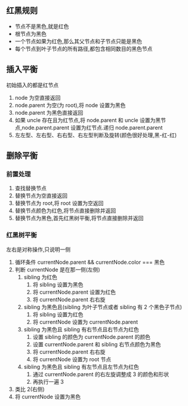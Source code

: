 ## 红黑规则

- 节点不是黑色,就是红色
- 根节点为黑色
- 一个节点如果为红色,那么其父节点和子节点只能是黑色
- 每个节点到叶子节点的所有路径,都包含相同数目的黑色节点

## 插入平衡

初始插入的都是红节点

1. node 为空直接返回
2. node.parent 为空(为 root),将 node 设置为黑色
3. node.parent 为黑色直接返回
4. 如果 uncle 存在且为红节点,将 node.parent 和 uncle 设置为黑节点,node.parent.parent 设置为红节点.递归 node.parent.parent
5. 左左型、左右型、右右型、右左型判断及旋转(颜色很好处理,黑-红-红)

## 删除平衡

### 前置处理

1. 查找替换节点
2. 替换节点为空直接返回
3. 替换节点为 root,将 root 设置为空返回
4. 替换节点颜色为红色,将节点直接删除并返回
5. 替换节点为黑色,首先红黑树平衡,将节点直接删除并返回

### 红黑树平衡

左右是对称操作,只说明一侧

1. 循环条件 currentNode.parent && currentNode.color === 黑色
2. 判断 currentNode 是在那一侧(左侧)
   1. sibling 为红色
      1. 将 sibling 设置为黑色
      2. 将 currentNode.parent 设置为红色
      3. 将 currentNode.parent 右右旋
   2. sibling 为黑色且(sibling 为叶子节点或者 sibling 有 2 个黑色子节点)
      1. 将 sibling 设置为红色
      2. 将 currentNode 设置为 currentNode.parent
   3. sibling 为黑色且 sibling 有右节点且右节点为红色
      1. 设置 sibling 的颜色为 currentNode.parent 的颜色
      2. 设置 currentNode.parent 和 sibling 右节点颜色为黑色
      3. 将 currentNode.parent 右右旋
      4. 将 currentNode 设置为 root 节点
   4. sibling 为黑色且 sibling 有左节点且左节点为红色
      1. 通过 currentNode.parent 的右左旋调整成 3 的颜色和形状
      2. 再执行一遍 3
3. 类比 2(右侧)
4. 将 currentNode 设置为黑色
